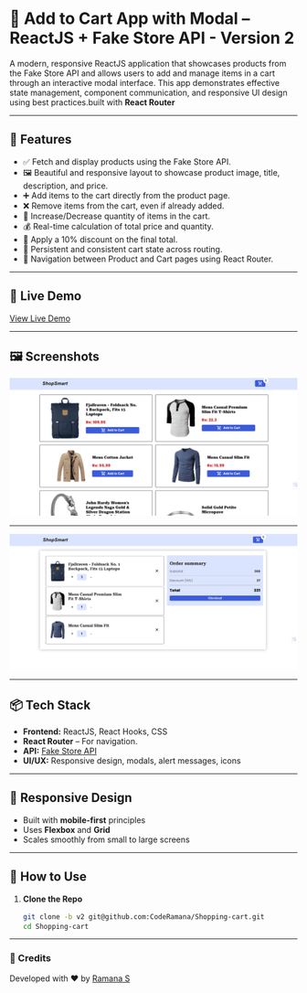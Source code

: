 # 🛒 Add to Cart App with Modal – ReactJS + Fake Store API - Version 2

A modern, responsive ReactJS application that showcases products from the Fake Store API and allows users to add and manage items in a cart through an interactive modal interface. This app demonstrates effective state management, component communication, and responsive UI design using best practices.built with **React Router**

---

## 🚀 Features

- ✅ Fetch and display products using the Fake Store API.
- 🖼️ Beautiful and responsive layout to showcase product image, title, description, and price.
- ➕ Add items to the cart directly from the product page.
- ❌ Remove items from the cart, even if already added.
- 🔢 Increase/Decrease quantity of items in the cart.
- 💰 Real-time calculation of total price and quantity.
- 🎁 Apply a 10% discount on the final total.
- 🔁 Persistent and consistent cart state across routing.
- 🧭 Navigation between Product and Cart pages using React Router.

---
## 🔗 Live Demo

[View Live Demo](https://shoppingcart-webs-v2.netlify.app/) 

---

## 🖼️ Screenshots

![Product Page](./src/assets/screenshots/product-page.png)

---

![Cart Page](./src/assets/screenshots/cart-desktop-page.png)

---

## 📦 Tech Stack

- **Frontend:** ReactJS, React Hooks, CSS 
- **React Router** – For navigation.
- **API:** [Fake Store API](https://fakestoreapi.com/)
- **UI/UX:** Responsive design, modals, alert messages, icons

---

## 📱 Responsive Design

- Built with **mobile-first** principles
- Uses **Flexbox** and **Grid**
- Scales smoothly from small to large screens

---

## 🚀 How to Use

1. **Clone the Repo**
   ```bash
   git clone -b v2 git@github.com:CodeRamana/Shopping-cart.git
   cd Shopping-cart

---
### 🙌 Credits

Developed with ❤️ by [Ramana S](https://github.com/CodeRamana)

